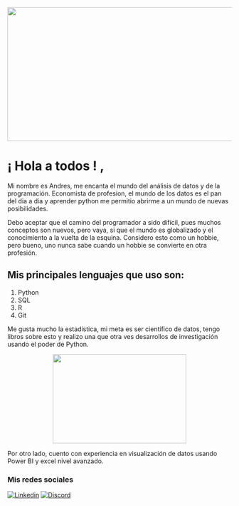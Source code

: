 <p align="center">
  <img width="1000" height="300" src="https://www.grazitti.com/assets/2020/02/Analytics_amp_Data_Science.gif">
</p>

# ¡ Hola a todos ! , 
Mi nombre es Andres, me encanta el mundo del análisis de datos y de la programación. Economista de profesion, el mundo de los datos es el pan del dia a dia y aprender python me permitio abrirme a un mundo de nuevas posibilidades.

Debo aceptar que el camino del programador a sido difícil, pues muchos conceptos son nuevos, pero vaya, si que el mundo es globalizado y el conocimiento a la vuelta de la esquina. Considero esto como un hobbie, pero bueno, uno nunca sabe cuando un hobbie se convierte en otra profesión.

## Mis principales lenguajes que uso son:
1. Python
2. SQL
3. R
4. Git

Me gusta mucho la estadística, mi meta es ser científico de datos, tengo libros sobre esto y realizo una que otra ves desarrollos de investigación usando el poder de Python.

<p align="center">
  <img width="300" height="200" src="https://media.tenor.com/zU39pT3NmA0AAAAS/thinking-the-hangover.gif">
</p>

Por otro lado, cuento con experiencia en visualización de datos usando Power BI y excel nivel avanzado.

### Mis redes sociales
[![Linkedin](https://img.shields.io/badge/Linkedin-5DADE2?style=for-the-badge&logo=Linkedin&logoColor=white&labelColor=5DADE2)](https://www.linkedin.com/in/andres-felipe-cabiativa-chavarro-b9aa01110/)
[![Discord](https://img.shields.io/badge/Discord-2E86C1?style=for-the-badge&logo=Discord&logoColor=white&labelColor=2E86C1)](https://www.linkedin.com/in/andres-felipe-cabiativa-chavarro-b9aa01110/)
